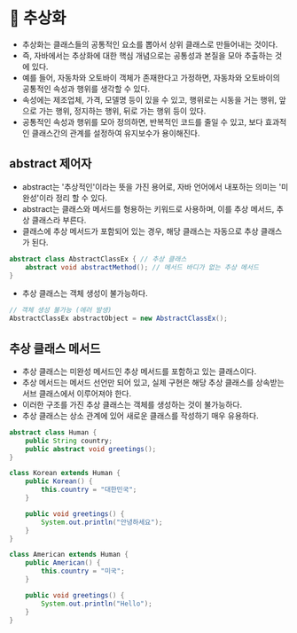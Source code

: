 # 🥕 추상화
- 추상화는 클래스들의 공통적인 요소를 뽑아서 상위 클래스로 만들어내는 것이다.
- 즉, 자바에서는 추상화에 대한 핵심 개념으로는 공통성과 본질을 모아 추출하는 것에 있다.
- 예를 들어, 자동차와 오토바이 객체가 존재한다고 가정하면, 자동차와 오토바이의 공통적인 속성과 행위를 생각할 수 있다.
- 속성에는 제조업체, 가격, 모델명 등이 있을 수 있고, 행위로는 시동을 거는 행위, 앞으로 가는 행위, 정지하는 행위, 뒤로 가는 행위 등이 있다.
- 공통적인 속성과 행위를 모아 정의하면, 반복적인 코드를 줄일 수 있고, 보다 효과적인 클래스간의 관계를 설정하여 유지보수가 용이해진다.

## abstract 제어자
- abstract는 '추상적인'이라는 뜻을 가진 용어로, 자바 언어에서 내포하는 의미는 '미완성'이라 정리 할 수 있다.
- abstract는 클래스와 메서드를 형용하는 키워드로 사용하며, 이를 추상 메서드, 추상 클래스라 부른다.
- 클래스에 추상 메서드가 포함되어 있는 경우, 해당 클래스는 자동으로 추상 클래스가 된다.

``` java
abstract class AbstractClassEx { // 추상 클래스
    abstract void abstractMethod(); // 메서드 바디가 없는 추상 메서드
}
```

- 추상 클래스는 객체 생성이 불가능하다.

``` java
// 객체 생성 불가능 (에러 발생)
AbstractClassEx abstractObject = new AbstractClassEx();
```

## 추상 클래스 메서드
- 추상 클래스는 미완성 메서드인 추상 메서드를 포함하고 있는 클래스이다.
- 추상 메서드는 메서드 선언만 되어 있고, 실제 구현은 해당 추상 클래스를 상속받는 서브 클래스에서 이루어져야 한다.
- 이러한 구조를 가진 추상 클래스는 객체를 생성하는 것이 불가능하다.
- 추상 클래스는 상소 관계에 있어 새로운 클래스를 작성하기 매우 유용하다.

``` java
abstract class Human {
    public String country;
    public abstract void greetings();
}

class Korean extends Human {
    public Korean() {
        this.country = "대한민국";
    }

    public void greetings() {
        System.out.println("안녕하세요");
    }
}

class American extends Human {
	public American() {
		this.country = "미국";
	}

	public void greetings() {
		System.out.println("Hello");
	}
}
```
